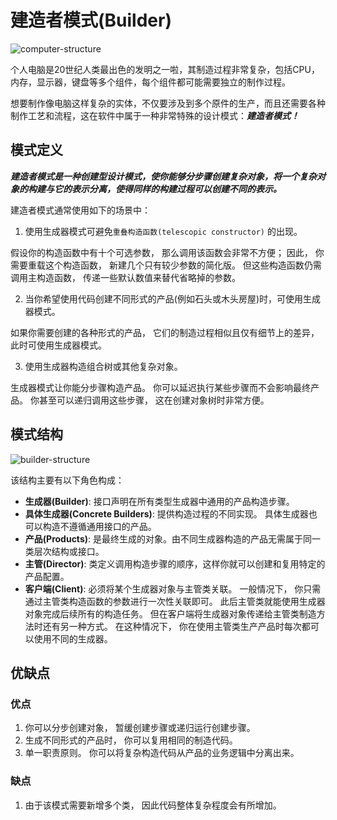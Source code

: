 # 建造者模式(Builder)

![computer-structure](https://tva1.sinaimg.cn/large/008i3skNgy1gy0uj7idmcj30pw0g0416.jpg)

个人电脑是20世纪人类最出色的发明之一啦，其制造过程非常复杂，包括CPU，内存，显示器，键盘等多个组件，每个组件都可能需要独立的制作过程。

想要制作像电脑这样复杂的实体，不仅要涉及到多个原件的生产，而且还需要各种制作工艺和流程，这在软件中属于一种非常特殊的设计模式：***建造者模式！***

## 模式定义

***建造者模式是一种创建型设计模式，使你能够分步骤创建复杂对象，将一个复杂对象的构建与它的表示分离，使得同样的构建过程可以创建不同的表示。***

建造者模式通常使用如下的场景中：

1. 使用生成器模式可避免`重叠构造函数(telescopic constructor)` 的出现。 

假设你的构造函数中有十个可选参数， 那么调用该函数会非常不方便； 因此， 你需要重载这个构造函数， 新建几个只有较少参数的简化版。 但这些构造函数仍需调用主构造函数， 传递一些默认数值来替代省略掉的参数。

2. 当你希望使用代码创建不同形式的产品(例如石头或木头房屋)时，可使用生成器模式。

如果你需要创建的各种形式的产品， 它们的制造过程相似且仅有细节上的差异， 此时可使用生成器模式。

3. 使用生成器构造组合树或其他复杂对象。

生成器模式让你能分步骤构造产品。 你可以延迟执行某些步骤而不会影响最终产品。 你甚至可以递归调用这些步骤， 这在创建对象树时非常方便。

## 模式结构

![builder-structure](https://tva1.sinaimg.cn/large/008i3skNgy1gy0uu17nfmj30pk0w8whw.jpg)

该结构主要有以下角色构成：
* **生成器(Builder)**: 接口声明在所有类型生成器中通用的产品构造步骤。
* **具体生成器(Concrete Builders)**: 提供构造过程的不同实现。 具体生成器也可以构造不遵循通用接口的产品。
* **产品(Products)**: 是最终生成的对象。由不同生成器构造的产品无需属于同一类层次结构或接口。
* **主管(Director)**: 类定义调用构造步骤的顺序，这样你就可以创建和复用特定的产品配置。
* **客户端(Client)**: 必须将某个生成器对象与主管类关联。 一般情况下， 你只需通过主管类构造函数的参数进行一次性关联即可。 此后主管类就能使用生成器对象完成后续所有的构造任务。 但在客户端将生成器对象传递给主管类制造方法时还有另一种方式。 在这种情况下， 你在使用主管类生产产品时每次都可以使用不同的生成器。

## 优缺点

### 优点

1. 你可以分步创建对象， 暂缓创建步骤或递归运行创建步骤。
2. 生成不同形式的产品时， 你可以复用相同的制造代码。
3. 单一职责原则。 你可以将复杂构造代码从产品的业务逻辑中分离出来。

### 缺点

1. 由于该模式需要新增多个类， 因此代码整体复杂程度会有所增加。





